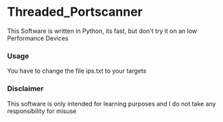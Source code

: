 # Threaded_Portscanner
This Software is written in Python, its fast, but don't try it on an low Performance Devices
### Usage
You have to change the file ips.txt to your targets
### Disclaimer
This software is only intended for learning purposes and I do not take any responsibility for misuse
